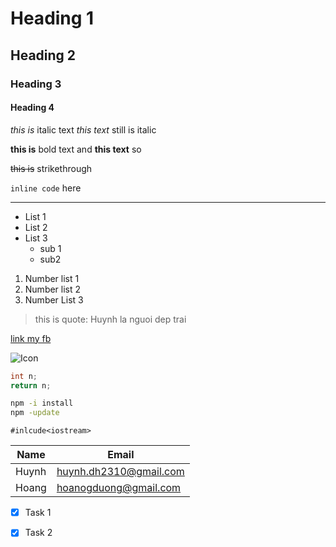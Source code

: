 # Heading 1

## Heading 2

### Heading 3

#### Heading 4

*this is* italic text _this text_ still is italic

**this is** bold text and __this text__ so

~~this is~~ strikethrough

`inline code` here

---

* List 1
* List 2
* List 3
  * sub 1
  * sub2

1. Number list 1
1. Number list 2
1. Number List 3

> this is quote:  Huynh la nguoi dep trai

[link my fb](https://www.facebook.com/profile.php?id=100014656442815 "Duong Huynh")

![Icon](https://static.wikia.nocookie.net/dogelore/images/8/87/411.png/revision/latest?cb=20200330152532)

```c++
int n;
return n;
```

```bash
npm -i install
npm -update
```

`#inlcude<iostream>`

|Name | Email |
|-----|-------|
|Huynh|huynh.dh2310@gmail.com|
|Hoang|hoanogduong@gmail.com|

* [x] Task 1
* [x] Task 2

